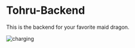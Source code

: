 # Tohru-Backend

This is the backend for your favorite maid dragon.

![charging](https://i.imgur.com/eC9wCBN.png)
